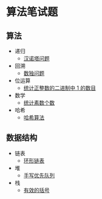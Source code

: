 # 算法笔试题

## 算法

- 递归
  - [汉诺塔问题](hanota/hanota.md)
- 回溯
  - [数独问题](sudoku/sudoku.md)
- 位运算
  - [统计正整数的二进制中 1 的数目](number_of_1_bits/number_of_1_bits.md)
- 数学
  - [统计素数个数](prime/prime.md)
- 哈希
  - [哈希算法](hash/hash.md)

## 数据结构

- 链表
  - [环形链表](linked_list/linked_list.md)
- 堆
  - [手写优先队列](heap/heap.md)
- 栈
  - [有效的括号](stack/stack.md)
